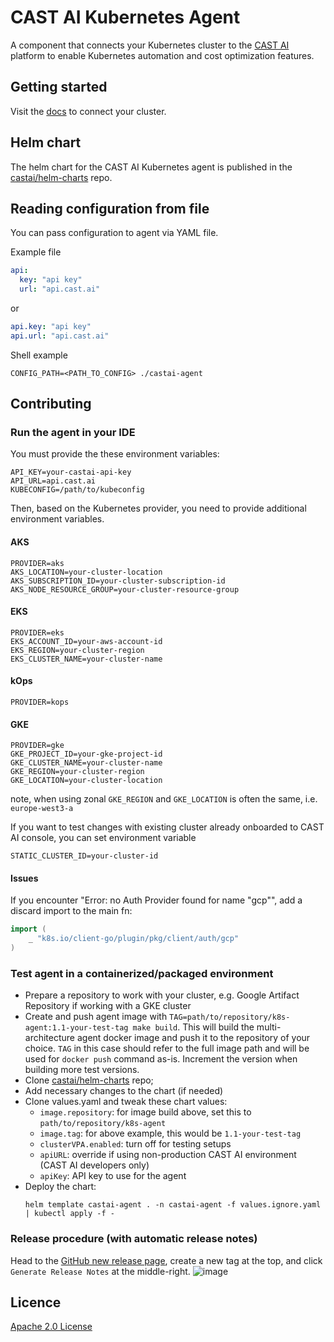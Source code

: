 # CAST AI Kubernetes Agent

A component that connects your Kubernetes cluster to the [CAST AI](https://www.cast.ai) platform to enable Kubernetes automation and cost optimization features.

## Getting started

Visit the [docs](https://docs.cast.ai/docs/getting-started) to connect your cluster.

## Helm chart

The helm chart for the CAST AI Kubernetes agent is published in the [castai/helm-charts](https://github.com/castai/helm-charts) repo.


## Reading configuration from file

You can pass configuration to agent via YAML file.

Example file
```yaml
api:
  key: "api key"
  url: "api.cast.ai"
```
or

```yaml
api.key: "api key"
api.url: "api.cast.ai"
```

Shell example

```shell 
CONFIG_PATH=<PATH_TO_CONFIG> ./castai-agent
```

## Contributing

### Run the agent in your IDE 

You must provide the these environment variables:

```text
API_KEY=your-castai-api-key
API_URL=api.cast.ai
KUBECONFIG=/path/to/kubeconfig
```

Then, based on the Kubernetes provider, you need to provide additional environment variables.

#### AKS

```text
PROVIDER=aks
AKS_LOCATION=your-cluster-location
AKS_SUBSCRIPTION_ID=your-cluster-subscription-id
AKS_NODE_RESOURCE_GROUP=your-cluster-resource-group
```

#### EKS

```text
PROVIDER=eks
EKS_ACCOUNT_ID=your-aws-account-id
EKS_REGION=your-cluster-region
EKS_CLUSTER_NAME=your-cluster-name
```

#### kOps

```text
PROVIDER=kops
```

#### GKE

```text
PROVIDER=gke
GKE_PROJECT_ID=your-gke-project-id
GKE_CLUSTER_NAME=your-cluster-name
GKE_REGION=your-cluster-region
GKE_LOCATION=your-cluster-location
```
note, when using zonal `GKE_REGION` and `GKE_LOCATION` is often the same, i.e. `europe-west3-a`

If you want to test changes with existing cluster already onboarded to CAST AI console, you can set environment variable 

```text
STATIC_CLUSTER_ID=your-cluster-id
```

#### Issues

If you encounter "Error: no Auth Provider found for name "gcp"", add a discard import to the main fn: 
```go
import (
    _ "k8s.io/client-go/plugin/pkg/client/auth/gcp"
)
```

### Test agent in a containerized/packaged environment

* Prepare a repository to work with your cluster, e.g. Google Artifact Repository if working with a GKE cluster
* Create and push agent image with `TAG=path/to/repository/k8s-agent:1.1-your-test-tag make build`. This will build the multi-architecture agent docker image and push it to the repository of your choice. `TAG` in this case should refer to the full image path and will be used for `docker push` command as-is. Increment the version when building more test versions.
* Clone [castai/helm-charts](https://github.com/castai/helm-charts) repo;
* Add necessary changes to the chart (if needed)
* Clone values.yaml and tweak these chart values:
  * `image.repository`: for image build above, set this to `path/to/repository/k8s-agent`
  * `image.tag`: for above example, this would be `1.1-your-test-tag`
  * `clusterVPA.enabled`: turn off for testing setups
  * `apiURL`: override if using non-production CAST AI environment (CAST AI developers only)
  * `apiKey`: API key to use for the agent
* Deploy the chart:
  ```
  helm template castai-agent . -n castai-agent -f values.ignore.yaml | kubectl apply -f -
  ```
  

### Release procedure (with automatic release notes)

Head to the [GitHub new release page](https://github.com/castai/k8s-agent/releases/new), create a new tag at the top, and click `Generate Release Notes` at the middle-right.
![image](https://user-images.githubusercontent.com/571022/174777789-2d7d646d-714d-42da-8c66-a6ed407b4440.png)


## Licence

[Apache 2.0 License](LICENSE)
